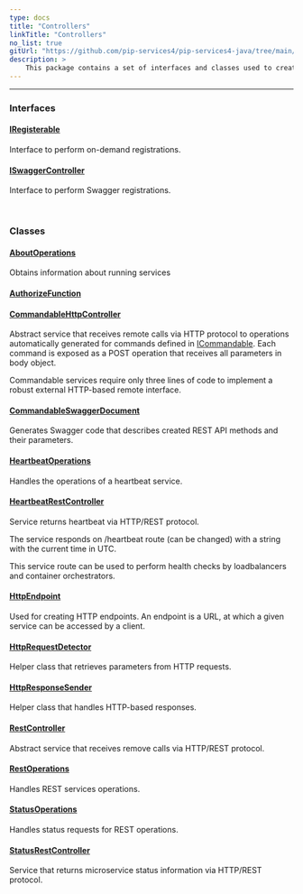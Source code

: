 ```yaml
---
type: docs
title: "Controllers"
linkTitle: "Controllers"
no_list: true
gitUrl: "https://github.com/pip-services4/pip-services4-java/tree/main/pip-services4-http-java"
description: >
    This package contains a set of interfaces and classes used to create services and handle their operations.
---
```

---

<div class="module-body"> 


### Interfaces

#### [IRegisterable](iregisterable)
Interface to perform on-demand registrations.


#### [ISwaggerController](iswagger_controller)
Interface to perform Swagger registrations.

<br>

### Classes

#### [AboutOperations](about_operations)
Obtains information about running services

#### [AuthorizeFunction](authorize_function)

#### [CommandableHttpController](commandable_http_controller)
Abstract service that receives remote calls via HTTP protocol
to operations automatically generated for commands defined in [ICommandable](../../commons/commands/icommandable).
Each command is exposed as a POST operation that receives all parameters in body object.

Commandable services require only three lines of code to implement a robust external
HTTP-based remote interface.


#### [CommandableSwaggerDocument](commandable_swagger_document)
Generates Swagger code that describes created REST API methods and their parameters.


#### [HeartbeatOperations](heartbeat_operations)
Handles the operations of a heartbeat service.


#### [HeartbeatRestController](heartbeat_rest_controller)
Service returns heartbeat via HTTP/REST protocol.

The service responds on /heartbeat route (can be changed)
with a string with the current time in UTC.

This service route can be used to perform health checks by loadbalancers and
container orchestrators.


#### [HttpEndpoint](http_endpoint)
Used for creating HTTP endpoints. An endpoint is a URL, at which a given service can be accessed by a client. 


#### [HttpRequestDetector](http_request_detector)
Helper class that retrieves parameters from HTTP requests.


#### [HttpResponseSender](http_response_sender)
Helper class that handles HTTP-based responses.

#### [RestController](rest_controller)
Abstract service that receives remove calls via HTTP/REST protocol.

#### [RestOperations](rest_operations)
Handles REST services operations.

#### [StatusOperations](status_operations)
Handles status requests for REST operations.

#### [StatusRestController](status_rest_controller)
Service that returns microservice status information via HTTP/REST protocol.


</div>

